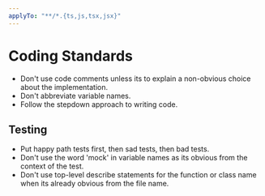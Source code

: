 ```yaml
---
applyTo: "**/*.{ts,js,tsx,jsx}"
---
```


# Coding Standards

- Don't use code comments unless its to explain a non-obvious choice about the implementation.
- Don't abbreviate variable names.
- Follow the stepdown approach to writing code.

## Testing

- Put happy path tests first, then sad tests, then bad tests.
- Don't use the word 'mock' in variable names as its obvious from the context of the test.
- Don't use top-level describe statements for the function or class name when its already obvious from the file name.
